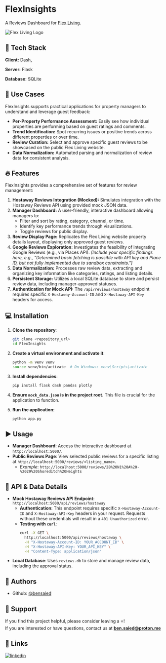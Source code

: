 # FlexInsights

A Reviews Dashboard for [Flex Living](https://theflex.global/).

![Flex Living Logo](https://i.ibb.co/7NgQf8LS/flex-living-logo1.jpg)

## 🧰 Tech Stack

**Client:** Dash,

**Server:** Flask

**Database:** SQLite



## 🚀 Use Cases

FlexInsights supports practical applications for property managers to understand and leverage guest feedback:

- **Per-Property Performance Assessment:** Easily see how individual properties are performing based on guest ratings and comments.
- **Trend Identification:** Spot recurring issues or positive trends across different properties or over time.
- **Review Curation:** Select and approve specific guest reviews to be showcased on the public Flex Living website.
- **Data Normalization:** Automated parsing and normalization of review data for consistent analysis.



## 🔥 Features

FlexInsights provides a comprehensive set of features for review management:

1.  **Hostaway Reviews Integration (Mocked):** Simulates integration with the Hostaway Reviews API using provided mock JSON data.
2.  **Manager Dashboard:** A user-friendly, interactive dashboard allowing managers to:
    - Filter and sort by rating, category, channel, or time.
    - Identify key performance trends through visualizations.
    - Toggle reviews for public display.
3.  **Review Display Page:** Replicates the Flex Living website property details layout, displaying only approved guest reviews.
4.  **Google Reviews Exploration:** Investigates the feasibility of integrating Google Reviews (e.g., via Places API). _[Include your specific findings here, e.g., "Determined basic fetching is possible with API key and Place ID, but not fully implemented due to sandbox constraints."]_
5.  **Data Normalization:** Processes raw review data, extracting and organizing key information like categories, ratings, and listing details.
6.  **Persistent Storage:** Utilizes a local SQLite database to store and persist review data, including manager-approved statuses.
7.  **Authentication for Mock API:** The `/api/reviews/hostaway` endpoint requires specific `X-Hostaway-Account-ID` and `X-Hostaway-API-Key` headers for access.



## 💻 Installation

1.  **Clone the repository**:

    ```bash
    git clone <repository_url>
    cd FlexInsights
    ```

2.  **Create a virtual environment and activate it**:

    ```bash
    python -m venv venv
    source venv/bin/activate  # On Windows: venv\Scripts\activate
    ```

3.  **Install dependencies**:

    ```bash
    pip install flask dash pandas plotly
    ```

4.  **Ensure `mock_data.json` is in the project root.** This file is crucial for the application to function.

5.  **Run the application**:
    ```bash
    python app.py
    ```



## ▶️ Usage

- **Manager Dashboard**: Access the interactive dashboard at `http://localhost:5000/`.
- **Public Reviews Page**: View selected public reviews for a specific listing at `http://localhost:5000/reviews/<listing_name>`.
  - _Example_: `http://localhost:5000/reviews/2B%20N1%20A%20-%2029%20Shoreditch%20Heights`



## 🧪 API & Data Details

- **Mock Hostaway Reviews API Endpoint**: `http://localhost:5000/api/reviews/hostaway`
  - **Authentication**: This endpoint requires specific `X-Hostaway-Account-ID` and `X-Hostaway-API-Key` headers in your request. Requests without these credentials will result in a `401 Unauthorized` error.
  - **Testing with `curl`**:
    ```bash
    curl -X GET \
      http://localhost:5000/api/reviews/hostaway \
      -H "X-Hostaway-Account-ID: YOUR_ACCOUNT_ID" \
      -H "X-Hostaway-API-Key: YOUR_API_KEY" \
      -H "Content-Type: application/json"
    ```
- **Local Database**: Uses `reviews.db` to store and manage review data, including the approval status.



## 📝 Authors

- Github: [@bensaied](https://www.github.com/bensaied) 

## 💝 Support

If you find this project helpful, please consider leaving a ⭐️!  
If you are interested or have questions, contact us at **ben.saied@proton.me**

## 🔗 Links

[![linkedin](https://img.shields.io/badge/linkedin-0A66C2?style=for-the-badge&logo=linkedin&logoColor=white)](https://www.linkedin.com/in/bensaied/) 
